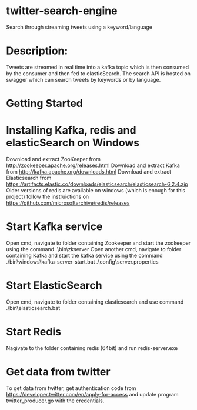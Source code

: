 # twitter-search-engine
Search through streaming tweets using a keyword/language

# Description:
Tweets are streamed in real time into a kafka topic which is then consumed by the consumer and then fed to elasticSearch. The search API is hosted on swagger which can search tweets by keywords or by language.

# Getting Started

# Installing Kafka, redis and elasticSearch on Windows 

Download and extract ZooKeeper from http://zookeeper.apache.org/releases.html
Download and extract Kafka from http://kafka.apache.org/downloads.html
Download and extract Elasticsearch from https://artifacts.elastic.co/downloads/elasticsearch/elasticsearch-6.2.4.zip
Older versions of redis are available on windows (which is enough for this project) follow the instruictions on https://github.com/microsoftarchive/redis/releases


# Start Kafka service

Open cmd, navigate to folder containing Zookeeper and start the zookeeper using the command
.\bin\zkserver
Open another cmd, navigate to folder containing Kafka and start the kafka service using the command
.\bin\windows\kafka-server-start.bat .\config\server.properties

# Start ElasticSearch

Open cmd, navigate to folder containing elasticsearch and use command
.\bin\elasticsearch.bat

# Start Redis

Nagivate to the folder containing redis (64bit) and run redis-server.exe

# Get data from twitter

To get data from twitter, get authentication code from  https://developer.twitter.com/en/apply-for-access and update program twitter_producer.go with the credentials.

